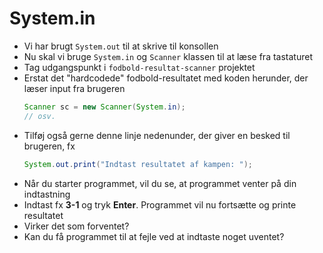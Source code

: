 # System.in

- Vi har brugt `System.out` til at skrive til konsollen
- Nu skal vi bruge `System.in` og `Scanner` klassen til at læse fra tastaturet
- Tag udgangspunkt i `fodbold-resultat-scanner` projektet
- Erstat det "hardcodede" fodbold-resultatet med koden herunder, der læser input fra brugeren
   ```java
   Scanner sc = new Scanner(System.in);
   // osv.
   ```
- Tilføj også gerne denne linje nedenunder, der giver en besked til brugeren, fx
   ```java
   System.out.print("Indtast resultatet af kampen: ");
   ```
- Når du starter programmet, vil du se, at programmet venter på din indtastning
- Indtast fx **3-1** og tryk **Enter**. Programmet vil nu fortsætte og printe resultatet
- Virker det som forventet?
- Kan du få programmet til at fejle ved at indtaste noget uventet?